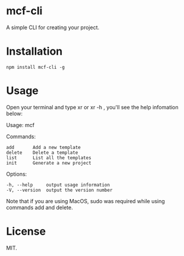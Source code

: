 #   mcf-cli

A simple CLI for creating your project.

#   Installation

    npm install mcf-cli -g

#   Usage

Open your terminal and type xr or xr -h , you'll see the help infomation below:

  Usage: mcf <command>


  Commands:

    add       Add a new template
    delete    Delete a template
    list      List all the templates
    init      Generate a new project

  Options:

    -h, --help     output usage information
    -V, --version  output the version number
Note that if you are using MacOS, sudo was required while using commands add and delete.

#   License
MIT.
